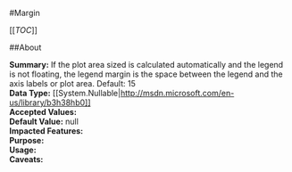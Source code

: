 #Margin

[[_TOC_]]

##About

**Summary:**  If the plot area sized is calculated automatically and the legend is not floating, the legend margin is the space between the legend and the axis labels or plot area. Default: 15   
**Data Type:** [[System.Nullable|http://msdn.microsoft.com/en-us/library/b3h38hb0]]  
**Accepted Values:**   
**Default Value:** null  
**Impacted Features:**   
**Purpose:**   
**Usage:**   
**Caveats:**   

